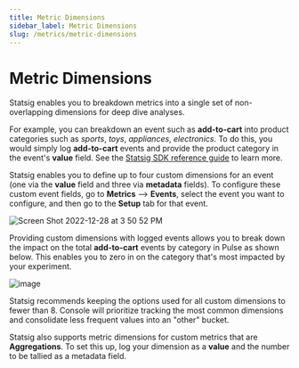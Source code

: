 ```yaml
---
title: Metric Dimensions
sidebar_label: Metric Dimensions
slug: /metrics/metric-dimensions
---
```


# Metric Dimensions

Statsig enables you to breakdown metrics into a single set of non-overlapping dimensions for deep dive analyses. 

For example, you can breakdown an event such as **add-to-cart** into product categories such as _sports_, _toys_, _appliances_, _electronics_. To do this, you would simply log **add-to-cart** events and provide the product category in the event's **value** field. See the [Statsig SDK reference guide](client/jsClientSDK#step5) to learn more.  

Statsig enables you to define up to four custom dimensions for an event (one via the **value** field and three via **metadata** fields). To configure these custom event fields, go to **Metrics** --> **Events**, select the event you want to configure, and then go to the **Setup** tab for that event. 

![Screen Shot 2022-12-28 at 3 50 52 PM](https://user-images.githubusercontent.com/101903926/209886245-c26f569b-a4d4-4882-9d9c-f65f3c1ba43b.png)

Providing custom dimensions with logged events allows you to break down the impact on the total **add-to-cart** events by category in Pulse as shown below. This enables you to zero in on the category that's most impacted by your experiment. 

![image](https://user-images.githubusercontent.com/1315028/162332284-259ea614-8cb6-4c9d-aebd-3e41f9092a64.png)

Statsig recommends keeping the options used for all custom dimensions to fewer than 8. Console will prioritize tracking the most common dimensions and consolidate less frequent values into an "other" bucket.

Statsig also supports metric dimensions for custom metrics that are **Aggregations**. To set this up, log your dimension as a **value** and the number to be tallied as a metadata field. 
